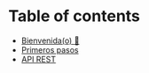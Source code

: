 # Table of contents

* [Bienvenida(o) 🖖](README.md)
* [Primeros pasos](primeros-pasos.md)
* [API REST](api-rest.md)
